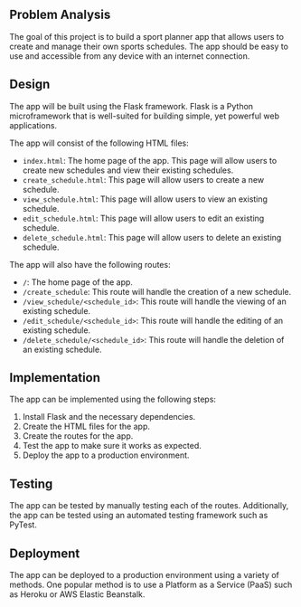  ## Problem Analysis

The goal of this project is to build a sport planner app that allows users to create and manage their own sports schedules. The app should be easy to use and accessible from any device with an internet connection.

## Design

The app will be built using the Flask framework. Flask is a Python microframework that is well-suited for building simple, yet powerful web applications.

The app will consist of the following HTML files:

* `index.html`: The home page of the app. This page will allow users to create new schedules and view their existing schedules.
* `create_schedule.html`: This page will allow users to create a new schedule.
* `view_schedule.html`: This page will allow users to view an existing schedule.
* `edit_schedule.html`: This page will allow users to edit an existing schedule.
* `delete_schedule.html`: This page will allow users to delete an existing schedule.

The app will also have the following routes:

* `/`: The home page of the app.
* `/create_schedule`: This route will handle the creation of a new schedule.
* `/view_schedule/<schedule_id>`: This route will handle the viewing of an existing schedule.
* `/edit_schedule/<schedule_id>`: This route will handle the editing of an existing schedule.
* `/delete_schedule/<schedule_id>`: This route will handle the deletion of an existing schedule.

## Implementation

The app can be implemented using the following steps:

1. Install Flask and the necessary dependencies.
2. Create the HTML files for the app.
3. Create the routes for the app.
4. Test the app to make sure it works as expected.
5. Deploy the app to a production environment.

## Testing

The app can be tested by manually testing each of the routes. Additionally, the app can be tested using an automated testing framework such as PyTest.

## Deployment

The app can be deployed to a production environment using a variety of methods. One popular method is to use a Platform as a Service (PaaS) such as Heroku or AWS Elastic Beanstalk.